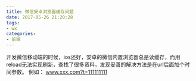 ```yaml
---
title: 微信安卓浏览器缓存问题
date: 2017-05-26 21:20:28
tags:
- wx
categories:
- 前端
---
```

开发微信移动端的时候，ios还好，安卓的微信内置浏览器总是读缓存，而用reload无法实现刷新，查找了很多资料，发现妥善的解决方法是在url后面加个时间参数。
例如： www.xxx.com?t=111111111
